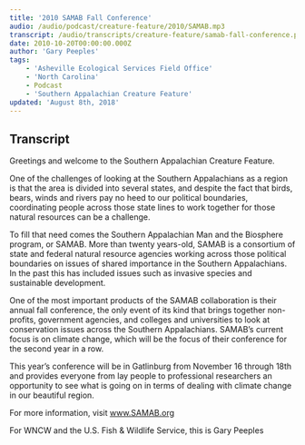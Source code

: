 ```yaml
---
title: '2010 SAMAB Fall Conference'
audio: /audio/podcast/creature-feature/2010/SAMAB.mp3
transcript: /audio/transcripts/creature-feature/samab-fall-conference.pdf
date: 2010-10-20T00:00:00.000Z
author: 'Gary Peeples'
tags:
    - 'Asheville Ecological Services Field Office'
    - 'North Carolina'
    - Podcast
    - 'Southern Appalachian Creature Feature'
updated: 'August 8th, 2018'
---
```


## Transcript

Greetings and welcome to the Southern Appalachian Creature Feature.

One of the challenges of looking at the Southern Appalachians as a region is that the area is divided into several states, and despite the fact that birds, bears, winds and rivers pay no heed to our political boundaries, coordinating people across those state lines to work together for those natural resources can be a challenge.

To fill that need  comes the Southern Appalachian Man and the Biosphere program, or SAMAB. More than twenty years-old, SAMAB is a consortium of state and federal natural resource agencies working across those political boundaries on issues of shared importance in the Southern Appalachians.  In the past this has included issues such as invasive species and sustainable development.

One of the most important products of the SAMAB collaboration is their annual fall conference, the only event of its kind that brings together non-profits, government agencies, and colleges and universities to look at conservation issues across the Southern Appalachians.  SAMAB’s current focus is on climate change, which will be the focus of their conference for the second year in a row.

This year’s conference will be in Gatlinburg from November 16 through 18th and provides everyone from lay people to professional researchers an opportunity to see what is going on in terms of dealing with climate change in our beautiful region.

For more information, visit www.SAMAB.org

For WNCW and the U.S. Fish & Wildlife Service, this is Gary Peeples
